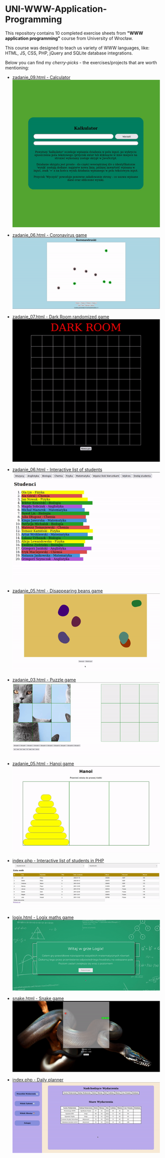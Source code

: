 # UNI-WWW-Application-Programming  

This repository contains 10 completed exercise sheets from **"WWW application programming"** course from University of Wrocław.  

This course was designed to teach us variety of WWW languages, like: HTML, JS, CSS, PHP, jQuery and SQLite database integrations.  

Below you can find my _cherry-picks_ - the exercises/projects that are worth mentioning:  
- [zadanie_09.html - Calculator](https://github.com/tTargiel/UNI-WWW-Application-Programming/blob/main/Lista%2002/zadanie_09.html)  
![kalkulator.gif](./_resources/kalkulator.gif)  

- [zadanie_06.html - Coronavirus game](https://github.com/tTargiel/UNI-WWW-Application-Programming/blob/main/Lista%2004/zadanie_06.html)  
![koronawiruski.gif](./_resources/koronawiruski.gif)  

- [zadanie_07.html - Dark Room randomized game](https://github.com/tTargiel/UNI-WWW-Application-Programming/blob/main/Lista%2004/zadanie_06.html)  
![dark_room.gif](./_resources/dark_room.gif)  

- [zadanie_06.html - Interactive list of students](https://github.com/tTargiel/UNI-WWW-Application-Programming/blob/main/Lista%2005/zadanie_06.html)  
![kierunki.gif](./_resources/kierunki.gif)  

- [zadanie_05.html - Disappearing beans game](https://github.com/tTargiel/UNI-WWW-Application-Programming/blob/main/Lista%2006/zadanie_05.html)  
![fasolki.gif](./_resources/fasolki.gif)  

- [zadanie_03.html - Puzzle game](https://github.com/tTargiel/UNI-WWW-Application-Programming/blob/main/Lista%2007/zadanie_03.html)  
![puzzle.gif](./_resources/puzzle.gif)  

- [zadanie_05.html - Hanoi game](https://github.com/tTargiel/UNI-WWW-Application-Programming/blob/main/Lista%2007/zadanie_05.html)  
![hanoi.gif](./_resources/hanoi.gif)  

- [index.php - Interactive list of students in PHP](https://github.com/tTargiel/UNI-WWW-Application-Programming/blob/main/Lista%2009/studenci/index.php)  
![studenci.gif](./_resources/studenci.gif)  

- [logix.html - Logix maths game](https://github.com/tTargiel/UNI-WWW-Application-Programming/blob/main/Lista%2010/logix/logix.html)  
![logix.gif](./_resources/logix.gif)  

- [snake.html - Snake game](https://github.com/tTargiel/UNI-WWW-Application-Programming/blob/main/Lista%2010/snake/snake.html)  
![snake.gif](./_resources/snake.gif)  

- [index.php - Daily planner](https://github.com/tTargiel/UNI-WWW-Application-Programming/blob/main/Lista%2010/terminarz/index.php)  
![terminarz.gif](./_resources/terminarz.gif)  
